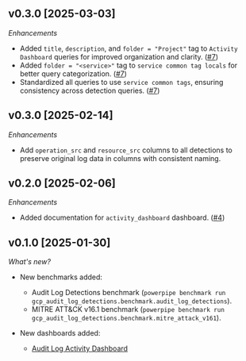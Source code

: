 ## v0.3.0 [2025-03-03]

_Enhancements_

- Added `title`, `description`, and `folder = "Project"` tag to `Activity Dashboard` queries for improved organization and clarity. ([#7](https://github.com/turbot/tailpipe-mod-gcp-audit-log-detections/pull/7))
- Added `folder = "<service>"` tag to `service common tag locals` for better query categorization. ([#7](https://github.com/turbot/tailpipe-mod-gcp-audit-log-detections/pull/7))
- Standardized all queries to use `service common tags`, ensuring consistency across detection queries. ([#7](https://github.com/turbot/tailpipe-mod-gcp-audit-log-detections/pull/7))

## v0.3.0 [2025-02-14]

_Enhancements_

- Add `operation_src` and `resource_src` columns to all detections to preserve original log data in columns with consistent naming.

## v0.2.0 [2025-02-06]

_Enhancements_

- Added documentation for `activity_dashboard` dashboard. ([#4](https://github.com/turbot/tailpipe-mod-gcp-audit-log-detections/pull/4))

## v0.1.0 [2025-01-30]

_What's new?_

- New benchmarks added:
  - Audit Log Detections benchmark (`powerpipe benchmark run gcp_audit_log_detections.benchmark.audit_log_detections`).
  - MITRE ATT&CK v16.1 benchmark (`powerpipe benchmark run gcp_audit_log_detections.benchmark.mitre_attack_v161`).

- New dashboards added:
  - [Audit Log Activity Dashboard](https://hub.powerpipe.io/mods/turbot/gcp_audit_log_detections/dashboards/dashboard.activity_dashboard)
